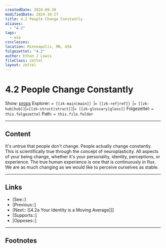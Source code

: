 ```yaml
---
createdDate: 2024-09-30
modifiedDate: 2024-10-27
title: 4.2 People Change Constantly
aliases:
  - "4.2"
tags:
  - wip
cssclasses: 
location: Minneapolis, MN, USA
folgezettel: "4.2"
author: Ethan J Lewis
fileClass: zettel
layout: zettel
---
```


# 4.2 People Change Constantly

Show: [props](obsidian://adv-uri?vault=ejl-zk&commandid=properties%3Aopen-local)
Explorer: `= [[zk-main|main]] `|`= [[zk-ref|ref]] `|`= [[zk-hub|hub]]`|`=[[zk-struct|struct]]`|`= [[zk-glossary|gloss]]`
Folgezettel: `= this.folgezettel` 
Path: `= this.file.folder`
- - -

## Content

It's untrue that people don't change. People actually change constantly. This is scientifically true through the concept of neuroplasticity. All aspects of your being change, whether it's your personality, identity, perceptions, or experience. The true human experience is one that is continuously in flux. We are as much changing as we would like to perceive ourselves as stable.

- - -

## Links

- [See::]
- [Previous::]
- [Next:: [[4.2a Your Identity is a Moving Average]]]
- [Supports::]
- [Opposes::]
- - -

## Footnotes
